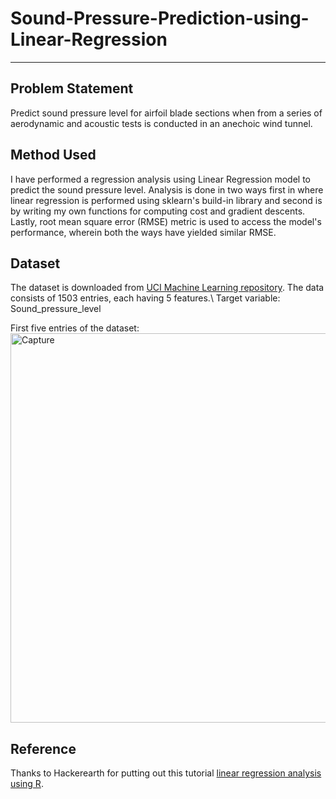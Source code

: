 # Sound-Pressure-Prediction-using-Linear-Regression

---

## Problem Statement

Predict sound pressure level for airfoil blade sections when  from a series of aerodynamic and acoustic tests is conducted in an anechoic wind tunnel. 

## Method Used

I have performed a regression analysis using Linear Regression model to predict the sound pressure level. Analysis is done in two ways first in where linear regression is performed using sklearn's build-in library and second is by writing my own functions for computing cost and gradient descents. Lastly, root mean square error (RMSE) metric is used to access the model's performance, wherein both the ways have yielded similar RMSE.  


## Dataset

The dataset is downloaded from [UCI Machine Learning repository](https://archive.ics.uci.edu/ml/datasets/Airfoil+Self-Noise). 
The data consists of 1503 entries, each having 5 features.\ 
Target variable: Sound_pressure_level 

First five entries of the dataset:\
<img width="623" alt="Capture" src="https://user-images.githubusercontent.com/30569154/123829819-62850e00-d920-11eb-8504-b93f25997637.PNG">


## Reference

Thanks to Hackerearth for putting out this tutorial [linear regression analysis using R](https://www.hackerearth.com/practice/machine-learning/machine-learning-algorithms/beginners-guide-regression-analysis-plot-interpretations/tutorial/).

